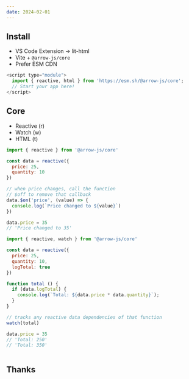 ```yaml
---
date: 2024-02-01
---
```


## Install

- VS Code Extension -> lit-html
- Vite + `@arrow-js/core`
- Prefer ESM CDN

```js
<script type="module">
  import { reactive, html } from 'https://esm.sh/@arrow-js/core';
  // Start your app here!
</script>
```

## Core

- Reactive (r)
- Watch (w)
- HTML (t)

```js
import { reactive } from '@arrow-js/core'

const data = reactive({
  price: 25,
  quantity: 10
})

// when price changes, call the function
// $off to remove that callback
data.$on('price', (value) => {
  console.log(`Price changed to ${value}`)
})

data.price = 35
// 'Price changed to 35'
```


```js
import { reactive, watch } from '@arrow-js/core'

const data = reactive({
  price: 25,
  quantity: 10,
  logTotal: true
})

function total () {
  if (data.logTotal) {
    console.log(`Total: ${data.price * data.quantity}`);
  }
}

// tracks any reactive data dependencies of that function
watch(total)

data.price = 35
// 'Total: 250'
// 'Total: 350'
```



```js

```

## Thanks

